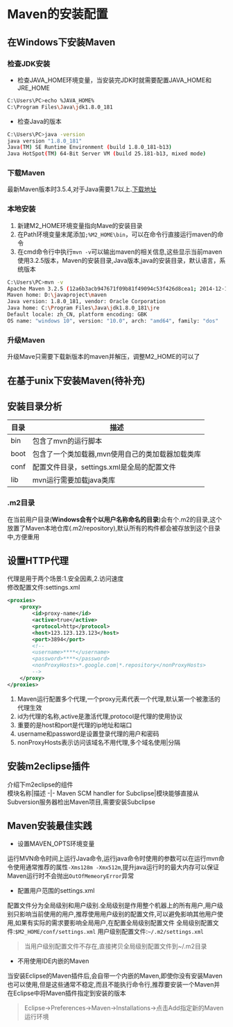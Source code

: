 # Maven的安装配置

## 在Windows下安装Maven

### 检查JDK安装

- 检查JAVA_HOME环境变量，当安装完JDK时就需要配置JAVA_HOME和JRE_HOME

```bash
C:\Users\PC>echo %JAVA_HOME%
C:\Program Files\Java\jdk1.8.0_181
```

- 检查Java的版本

```bash
C:\Users\PC>java -version
java version "1.8.0_181"
Java(TM) SE Runtime Environment (build 1.8.0_181-b13)
Java HotSpot(TM) 64-Bit Server VM (build 25.181-b13, mixed mode)
```

### 下载Maven

最新Maven版本时3.5.4,对于Java需要1.7以上.[下载地址](http://maven.apache.org/download.cgi)

### 本地安装

1. 新建M2_HOME环境变量指向Mave的安装目录
2. 在Path环境变量末尾添加`;%M2_HOME\bin`，可以在命令行直接运行maven的命令
3. 在cmd命令行中执行`mvn -v`可以输出maven的相关信息,这些显示当前maven使用3.2.5版本，Maven的安装目录,Java版本,java的安装目录，默认语言，系统版本

```bash
C:\Users\PC>mvn -v
Apache Maven 3.2.5 (12a6b3acb947671f09b81f49094c53f426d8cea1; 2014-12-15T01:29:23+08:00)
Maven home: D:\javaproject\maven
Java version: 1.8.0_181, vendor: Oracle Corporation
Java home: C:\Program Files\Java\jdk1.8.0_181\jre
Default locale: zh_CN, platform encoding: GBK
OS name: "windows 10", version: "10.0", arch: "amd64", family: "dos"
```

### 升级Maven

升级Mave只需要下载新版本的maven并解压，调整M2_HOME的可以了

## 在基于unix下安装Maven(待补充)

## 安装目录分析

目录|描述
|-|-|
bin|包含了mvn的运行脚本
boot|包含了一个类加载器,mvn使用自己的类加载器加载类库
conf|配置文件目录，settings.xml是全局的配置文件
lib|mvn运行需要加载java类库

### .m2目录

在当前用户目录(**Windows会有个以用户名称命名的目录**)会有个.m2的目录,这个放置了Maven本地仓库(.m2/repository),默认所有的构件都会被存放到这个目录中,方便重用

## 设置HTTP代理

代理是用于两个场景:1.安全因素,2.访问速度  
修改配置文件:settings.xml

```xml
<proxies>
    <proxy>
        <id>proxy-name</id>
        <active>true</active>
        <protocol>http</protocol>
        <host>123.123.123.123</host>
        <port>3894</port>
        <!--
        <username>****</username>
        <password>****</password>
        <nonProxyHosts>*.google.com|*.repository</nonProxyHosts>
        -->
    </proxy>
</proxies>
```

1. Maven运行配置多个代理,一个proxy元素代表一个代理,默认第一个被激活的代理生效
2. id为代理的名称,active是激活代理,protocol是代理的使用协议
3. 重要的是host和port是代理的ip地址和端口
4. username和password是设置登录代理的用户和密码
5. nonProxyHosts表示访问该域名不用代理,多个域名使用|分隔

## 安装m2eclipse插件

介绍下m2eclipse的组件  
模块名称|描述
-|-
Maven SCM handler for Subclipse|模块能够直接从Subversion服务器检出Maven项目,需要安装Subclipse

## Maven安装最佳实践

- 设置MAVEN_OPTS环境变量

运行MVN命令时间上运行Java命令,运行java命令时使用的参数可以在运行mvn命令使用通常推荐的属性`-Xms128m -Xmx512m`,提升java运行时的最大内存可以保证Maven运行时不会抛出`OutOfMemeoryError`异常

- 配置用户范围的settings.xml

配置文件分为全局级别和用户级别.全局级别是作用整个机器上的所有用户,用户级别只影响当前使用的用户,推荐使用用户级别的配置文件,可以避免影响其他用户使用,如果有实际的需求要影响全局用户,在配置全局级别配置文件
全局级别配置文件:`$M2_HOME/conf/settings.xml`
用户级别配置文件:`~/.m2/settings.xml`
>当用户级别配置文件不存在,直接拷贝全局级别配置文件到~/.m2目录

- 不用使用IDE内嵌的Maven

当安装Eclipse的Maven插件后,会自带一个内嵌的Maven,即使你没有安装Maven也可以使用,但是这些通常不稳定,而且不能执行命令行,推荐要安装一个Maven并在Eclipse中将Maven插件指定到安装的版本  
>Eclipse->Preferences->Maven->Installations->点击Add指定新的Maven运行环境
